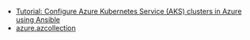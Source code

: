 - [Tutorial: Configure Azure Kubernetes Service (AKS) clusters in Azure using Ansible](https://learn.microsoft.com/en-us/azure/developer/ansible/aks-configure-clusters)
- [azure.azcollection](https://galaxy.ansible.com/ui/repo/published/azure/azcollection/)